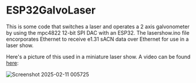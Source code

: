 # ESP32GalvoLaser
This is some code that switches a laser and operates a 2 axis galvonometer by using the mpc4822 12-bit SPI DAC with an ESP32. The lasershow.ino file encorporates Ethernet to receive e1.31 sACN data over Ethernet for use in a laser show.

Here's a picture of this used in a miniature laser show. A video can be found [here](https://youtu.be/5zkRAHv7VhQ?si=XktxSLjDlDsLIorx):

![Screenshot 2025-02-11 005725](https://github.com/user-attachments/assets/1eb040ee-184d-46a3-a6bc-d72bbce2268e)
